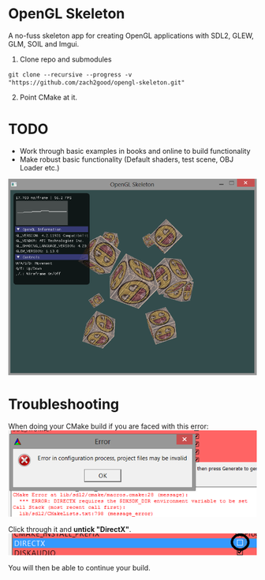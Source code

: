 OpenGL Skeleton 
===

A no-fuss skeleton app for creating OpenGL applications with SDL2, GLEW, GLM, SOIL and Imgui.

1. Clone repo and submodules
```
git clone --recursive --progress -v "https://github.com/zach2good/opengl-skeleton.git"
```

2. Point CMake at it.

TODO
===
* Work through basic examples in books and online to build functionality
* Make robust basic functionality (Default shaders, test scene, OBJ Loader etc.)

![Screenshot](screenshot.png)

Troubleshooting
===

When doing your CMake build if you are faced with this error:<br>
![Error1](err1.png)

Click through it and <b>untick "DirectX"</b>.<br>
![Error2](err2.png)

You will then be able to continue your build.<br>
